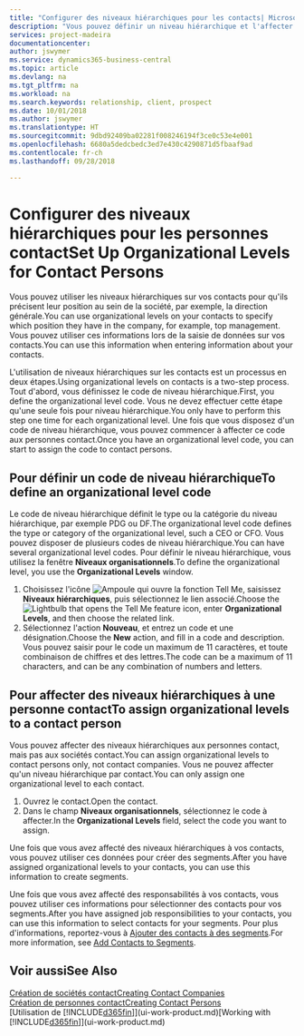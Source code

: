```yaml
---
title: "Configurer des niveaux hiérarchiques pour les contacts| Microsoft Docs"
description: "Vous pouvez définir un niveau hiérarchique et l'affecter à vos contacts pour indiquer leur position au sein de leur société, par exemple, la direction générale."
services: project-madeira
documentationcenter: 
author: jswymer
ms.service: dynamics365-business-central
ms.topic: article
ms.devlang: na
ms.tgt_pltfrm: na
ms.workload: na
ms.search.keywords: relationship, client, prospect
ms.date: 10/01/2018
ms.author: jswymer
ms.translationtype: HT
ms.sourcegitcommit: 9dbd92409ba02281f008246194f3ce0c53e4e001
ms.openlocfilehash: 6680a5dedcbedc3ed7e430c4290871d5fbaaf9ad
ms.contentlocale: fr-ch
ms.lasthandoff: 09/28/2018

---
```

# <a name="set-up-organizational-levels-for-contact-persons"></a><span data-ttu-id="caece-103">Configurer des niveaux hiérarchiques pour les personnes contact</span><span class="sxs-lookup"><span data-stu-id="caece-103">Set Up Organizational Levels for Contact Persons</span></span>
<span data-ttu-id="caece-104">Vous pouvez utiliser les niveaux hiérarchiques sur vos contacts pour qu'ils précisent leur position au sein de la société, par exemple, la direction générale.</span><span class="sxs-lookup"><span data-stu-id="caece-104">You can use organizational levels on your contacts to specify which position they have in the company, for example, top management.</span></span> <span data-ttu-id="caece-105">Vous pouvez utiliser ces informations lors de la saisie de données sur vos contacts.</span><span class="sxs-lookup"><span data-stu-id="caece-105">You can use this information when entering information about your contacts.</span></span>

<span data-ttu-id="caece-106">L'utilisation de niveaux hiérarchiques sur les contacts est un processus en deux étapes.</span><span class="sxs-lookup"><span data-stu-id="caece-106">Using organizational levels on contacts is a two-step process.</span></span> <span data-ttu-id="caece-107">Tout d'abord, vous définissez le code de niveau hiérarchique.</span><span class="sxs-lookup"><span data-stu-id="caece-107">First, you define the organizational level code.</span></span> <span data-ttu-id="caece-108">Vous ne devez effectuer cette étape qu'une seule fois pour niveau hiérarchique.</span><span class="sxs-lookup"><span data-stu-id="caece-108">You only have to perform this step one time for each organizational level.</span></span> <span data-ttu-id="caece-109">Une fois que vous disposez d'un code de niveau hiérarchique, vous pouvez commencer à affecter ce code aux personnes contact.</span><span class="sxs-lookup"><span data-stu-id="caece-109">Once you have an organizational level code, you can start to assign the code to contact persons.</span></span>

## <a name="to-define-an-organizational-level-code"></a><span data-ttu-id="caece-110">Pour définir un code de niveau hiérarchique</span><span class="sxs-lookup"><span data-stu-id="caece-110">To define an organizational level code</span></span>
<span data-ttu-id="caece-111">Le code de niveau hiérarchique définit le type ou la catégorie du niveau hiérarchique, par exemple PDG ou DF.</span><span class="sxs-lookup"><span data-stu-id="caece-111">The organizational level code defines the type or category of the organizational level, such a CEO  or CFO.</span></span> <span data-ttu-id="caece-112">Vous pouvez disposer de plusieurs codes de niveau hiérarchique.</span><span class="sxs-lookup"><span data-stu-id="caece-112">You can have several organizational level codes.</span></span> <span data-ttu-id="caece-113">Pour définir le niveau hiérarchique, vous utilisez la fenêtre **Niveaux organisationnels**.</span><span class="sxs-lookup"><span data-stu-id="caece-113">To define the organizational level, you use the **Organizational Levels** window.</span></span>

1. <span data-ttu-id="caece-114">Choisissez l'icône ![Ampoule qui ouvre la fonction Tell Me](media/ui-search/search_small.png "Dites-moi ce que vous voulez faire"), saisissez **Niveaux hiérarchiques**, puis sélectionnez le lien associé.</span><span class="sxs-lookup"><span data-stu-id="caece-114">Choose the ![Lightbulb that opens the Tell Me feature](media/ui-search/search_small.png "Tell me what you want to do") icon, enter **Organizational Levels**, and then choose the related link.</span></span>
2. <span data-ttu-id="caece-115">Sélectionnez l'action **Nouveau**, et entrez un code et une désignation.</span><span class="sxs-lookup"><span data-stu-id="caece-115">Choose the **New** action, and fill in a code and description.</span></span> <span data-ttu-id="caece-116">Vous pouvez saisir pour le code un maximum de 11 caractères, et toute combinaison de chiffres et des lettres.</span><span class="sxs-lookup"><span data-stu-id="caece-116">The code can be a maximum of 11 characters, and can be any combination of numbers and letters.</span></span>

## <a name="to-assign-organizational-levels-to-a-contact-person"></a><span data-ttu-id="caece-117">Pour affecter des niveaux hiérarchiques à une personne contact</span><span class="sxs-lookup"><span data-stu-id="caece-117">To assign organizational levels to a contact person</span></span>
<span data-ttu-id="caece-118">Vous pouvez affecter des niveaux hiérarchiques aux personnes contact, mais pas aux sociétés contact.</span><span class="sxs-lookup"><span data-stu-id="caece-118">You can assign organizational levels to contact persons only, not contact companies.</span></span> <span data-ttu-id="caece-119">Vous ne pouvez affecter qu'un niveau hiérarchique par contact.</span><span class="sxs-lookup"><span data-stu-id="caece-119">You can only assign one organizational level to each contact.</span></span>

1. <span data-ttu-id="caece-120">Ouvrez le contact.</span><span class="sxs-lookup"><span data-stu-id="caece-120">Open the contact.</span></span>
2. <span data-ttu-id="caece-121">Dans le champ **Niveaux organisationnels**, sélectionnez le code à affecter.</span><span class="sxs-lookup"><span data-stu-id="caece-121">In the **Organizational Levels** field, select the code you want to assign.</span></span>

<span data-ttu-id="caece-122">Une fois que vous avez affecté des niveaux hiérarchiques à vos contacts, vous pouvez utiliser ces données pour créer des segments.</span><span class="sxs-lookup"><span data-stu-id="caece-122">After you have assigned organizational levels to your contacts, you can use this information to create segments.</span></span>

<span data-ttu-id="caece-123">Une fois que vous avez affecté des responsabilités à vos contacts, vous pouvez utiliser ces informations pour sélectionner des contacts pour vos segments.</span><span class="sxs-lookup"><span data-stu-id="caece-123">After you have assigned job responsibilities to your contacts, you can use this information to select contacts for your segments.</span></span> <span data-ttu-id="caece-124">Pour plus d'informations, reportez-vous à [Ajouter des contacts à des segments](marketing-add-contact-segment.md).</span><span class="sxs-lookup"><span data-stu-id="caece-124">For more information, see [Add Contacts to Segments](marketing-add-contact-segment.md).</span></span>

## <a name="see-also"></a><span data-ttu-id="caece-125">Voir aussi</span><span class="sxs-lookup"><span data-stu-id="caece-125">See Also</span></span>
[<span data-ttu-id="caece-126">Création de sociétés contact</span><span class="sxs-lookup"><span data-stu-id="caece-126">Creating Contact Companies</span></span>](marketing-create-contact-companies.md)  
[<span data-ttu-id="caece-127">Création de personnes contact</span><span class="sxs-lookup"><span data-stu-id="caece-127">Creating Contact Persons</span></span>](marketing-create-contact-persons.md)  
<span data-ttu-id="caece-128">[Utilisation de [!INCLUDE[d365fin](includes/d365fin_md.md)]](ui-work-product.md)</span><span class="sxs-lookup"><span data-stu-id="caece-128">[Working with [!INCLUDE[d365fin](includes/d365fin_md.md)]](ui-work-product.md)</span></span>  

